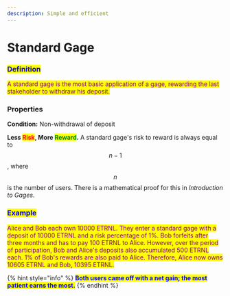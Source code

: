 ```yaml
---
description: Simple and efficient
---
```


# Standard Gage

### <mark style="color:blue;">Definition</mark>

<mark style="color:purple;">A standard gage is the most basic application of a gage, rewarding the last stakeholder to withdraw his deposit.</mark>

### Properties

**Condition:** Non-withdrawal of deposit

**Less **<mark style="color:red;">**Risk**</mark>**, More **<mark style="color:green;">**Reward**</mark>**.** A standard gage's risk to reward is always equal to $$n-1$$ , where $$n$$ is the number of users. There is a mathematical proof for this in _Introduction to Gages_.

### <mark style="color:blue;">**Example**</mark>

<mark style="color:purple;">Alice and Bob each own 10000 ETRNL. They enter a standard gage with a deposit of 10000 ETRNL and a risk percentage of 1%. Bob forfeits after three months and has to pay 100 ETRNL to Alice. However, over the period of participation, Bob and Alice's deposits also accumulated 500 ETRNL each. 1% of Bob's rewards are also paid to Alice. Therefore, Alice now owns 10605 ETRNL and Bob, 10395 ETRNL.</mark>

{% hint style="info" %}
<mark style="color:blue;">**Both users came off with a net gain; the most patient earns the most.**</mark>
{% endhint %}
